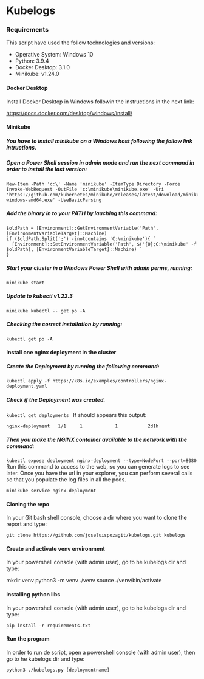 
# Kubelogs

### Requirements
This script have used the follow technologies and versions:

- Operative System: Windows 10
- Python: 3.9.4 
- Docker Desktop: 3.1.0
- Minikube: v1.24.0

#### Docker Desktop 

Install Docker Desktop in Windows followin the instructions in the next link:

https://docs.docker.com/desktop/windows/install/

####  Minikube

##### You have to install minikube on a Windows host following the follow  link intructions.

##### Open a Power Shell session in admin mode and run the next command in order to install the last version:

    New-Item -Path 'c:\' -Name 'minikube' -ItemType Directory -Force
    Invoke-WebRequest -OutFile 'c:\minikube\minikube.exe' -Uri 'https://github.com/kubernetes/minikube/releases/latest/download/minikube-windows-amd64.exe' -UseBasicParsing

##### Add the binary in to your PATH by lauching this command:

    $oldPath = [Environment]::GetEnvironmentVariable('Path', [EnvironmentVariableTarget]::Machine)
    if ($oldPath.Split(';') -inotcontains 'C:\minikube'){ `
      [Environment]::SetEnvironmentVariable('Path', $('{0};C:\minikube' -f $oldPath), [EnvironmentVariableTarget]::Machine) `
    }

##### Start your cluster in a Windows Power Shell **with admin perms**, running:
`minikube start`

##### Update to kubectl v1.22.3
`minikube kubectl -- get po -A`

##### Checking the correct installation by running:
`kubectl get po -A`

#### Install one nginx deployment in the cluster 


##### Create the Deployment by running the following command:

`kubectl apply -f https://k8s.io/examples/controllers/nginx-deployment.yaml`

##### Check if the Deployment was created.

`kubectl get deployments
`
If should appears this output:

`nginx-deployment   1/1     1            1           2d1h
`
##### Then you  make the NGINX container available to the network with the command:

`kubectl expose deployment nginx-deployment --type=NodePort --port=8080
`
Run this command to access to the web, so you can generate logs to see later. Once you have the url in your explorer, you can perform several calls so that you populate the log files in all the pods.

`minikube service nginx-deployment
`
#### Cloning the repo

In your Git bash shell console, choose a dir where you want to clone the report and type:

`git clone https://github.com/joseluispozagit/kubelogs.git kubelogs
`

####  Create and activate venv environment

In your powershell console (with admin user), go to he kubelogs dir and  type:

mkdir venv
python3 -m venv ./venv
source ./venv/bin/activate

####  installing python libs

In your powershell console (with admin user), go to he kubelogs dir and  type:

`pip install -r requirements.txt
`
####  Run the program

In order to run de script, open  a powershell console (with admin user), then go to he kubelogs dir and  type:

`python3 ./kubelogs.py [deploymentname]`
